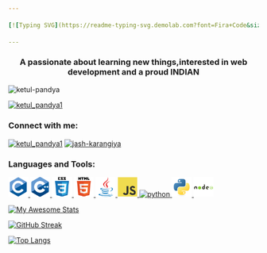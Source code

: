 ```yaml
---

[![Typing SVG](https://readme-typing-svg.demolab.com?font=Fira+Code&size=22&pause=1000&color=0abcf7&center=true&vCenter=true&multiline=true&width=1000&lines=Hello+I+am+Ketul+Pandya!+I+am+currently+working+as+a+backend+Developer)](https://git.io/typing-svg)

---
```

<h3 align="center">A passionate about learning new things,interested in web development and a proud INDIAN</h3>

<p align="left"> <img src="https://komarev.com/ghpvc/?username=ketul-pandya&label=Profile%20views&color=0e75b6&style=flat" alt="ketul-pandya" /> </p>

<p align="left"> <a href="https://twitter.com/ketul_pandya1" target="blank"><img src="https://img.shields.io/twitter/follow/ketul_pandya1?logo=twitter&style=for-the-badge" alt="ketul_pandya1" /></a> </p>

<h3 align="left">Connect with me:</h3>
<p align="left">
<a href="https://twitter.com/ketul_pandya1" target="blank"><img align="center" src="https://raw.githubusercontent.com/rahuldkjain/github-profile-readme-generator/master/src/images/icons/Social/twitter.svg" alt="ketul_pandya1" height="30" width="40" /></a>
<a href="https://www.linkedin.com/in/ketul-pandya-37037a224/" target="blank"><img align="center" src="https://raw.githubusercontent.com/rahuldkjain/github-profile-readme-generator/master/src/images/icons/Social/linked-in-alt.svg" alt="jash-karangiya" height="30" width="40" /></a>
</p>

<h3 align="left">Languages and Tools:</h3>
<p align="left"> <a href="https://www.cprogramming.com/" target="_blank" rel="noreferrer"> <img src="https://raw.githubusercontent.com/devicons/devicon/master/icons/c/c-original.svg" alt="c" width="40" height="40"/> </a> <a href="https://www.w3schools.com/cpp/" target="_blank" rel="noreferrer"> <img src="https://raw.githubusercontent.com/devicons/devicon/master/icons/cplusplus/cplusplus-original.svg" alt="cplusplus" width="40" height="40"/> </a> <a href="https://www.w3schools.com/css/" target="_blank" rel="noreferrer"> <img src="https://raw.githubusercontent.com/devicons/devicon/master/icons/css3/css3-original-wordmark.svg" alt="css3" width="40" height="40"/> </a> <a href="https://www.w3.org/html/" target="_blank" rel="noreferrer"> <img src="https://raw.githubusercontent.com/devicons/devicon/master/icons/html5/html5-original-wordmark.svg" alt="html5" width="40" height="40"/> </a> <a href="https://www.java.com" target="_blank" rel="noreferrer"> <img src="https://raw.githubusercontent.com/devicons/devicon/master/icons/java/java-original.svg" alt="java" width="40" height="40"/> </a> <a href="https://developer.mozilla.org/en-US/docs/Web/JavaScript" target="_blank" rel="noreferrer"> <img src="https://raw.githubusercontent.com/devicons/devicon/master/icons/javascript/javascript-original.svg" alt="javascript" width="40" height="40"/> </a>
 <a href="https://www.w3schools.com/python/" target="_blank" rel="noreferrer"> <img src="https://raw.githubusercontent.com/devicons/devicon/master/icons/python/python.svg" alt="python" width="40" height="40"/> </a>
 <a href="https://www.python.org" target="_blank" rel="noreferrer"> <img src="https://raw.githubusercontent.com/devicons/devicon/master/icons/python/python-original.svg" alt="python" width="40" height="40"/> </a>
  <a href="https://nodejs.org" target="_blank" rel="noreferrer"> <img src="https://raw.githubusercontent.com/devicons/devicon/master/icons/nodejs/nodejs-original-wordmark.svg" alt="nodejs" width="40" height="40"/> </a>
</p>

[![My Awesome Stats](https://awesome-github-stats.azurewebsites.net/user-stats/ketul-pandya?cardType=github&theme=dark&Title=DD272700&Background=000000&hide_border=false)](https://git.io/awesome-stats-card)

[![GitHub Streak](http://github-readme-streak-stats.herokuapp.com?user=ketul-pandya&theme=dark&background=000000)](https://git.io/streak-stats)

[![Top Langs](https://github-readme-stats.vercel.app/api/top-langs/?username=ketul-pandya&layout=compact&theme=vision-friendly-dark)](https://github.com/anuraghazra/github-readme-stats)

